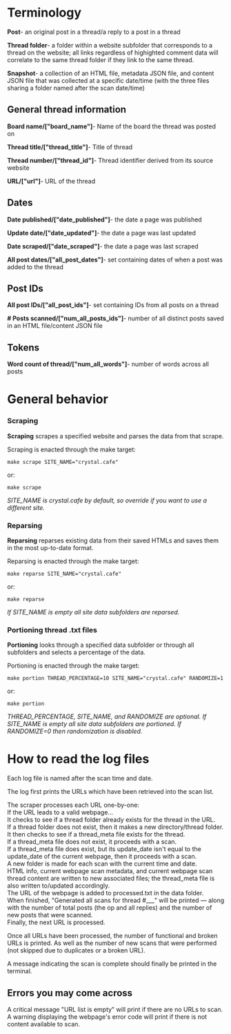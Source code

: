 Terminology
========
**Post**- an original post in a thread/a reply to a post in a thread  

**Thread folder**- a folder within a website subfolder that corresponds to a thread on the website; all links
regardless of highighted comment data will correlate to the same thread folder if they link to the same thread. 

**Snapshot**- a collection of an HTML file, metadata JSON file, and content JSON file that was collected at a specific date/time
(with the three files sharing a folder named after the scan date/time)  

## General thread information
**Board name/["board_name"]**- Name of the board the thread was posted on

**Thread title/["thread_title"]**- Title of thread

**Thread number/["thread_id"]**- Thread identifier derived from its source website

**URL/["url"]**- URL of the thread

## Dates 
**Date published/["date_published"]**- the date a page was published

**Update date/["date_updated"]**- the date a page was last updated

**Date scraped/["date_scraped"]**- the date a page was last scraped

**All post dates/["all_post_dates"]**- set containing dates of when a post was added to the thread

## Post IDs 
**All post IDs/["all_post_ids"]**- set containing IDs from all posts on a thread

**# Posts scanned/["num_all_posts_ids"]**- number of all distinct posts saved in an HTML file/content JSON file  

## Tokens
**Word count of thread/["num_all_words"]**- number of words across all posts

General behavior
========
### Scraping
**Scraping** scrapes a specified website and parses the data from that scrape.

Scraping is enacted through the make target:

    make scrape SITE_NAME="crystal.cafe"

or:

    make scrape

*SITE_NAME is crystal.cafe by default, so override if you want to use a different site.*

### Reparsing
**Reparsing** reparses existing data from their saved HTMLs and saves them in the most up-to-date format.

Reparsing is enacted through the make target:

    make reparse SITE_NAME="crystal.cafe" 

or:

    make reparse

*If SITE_NAME is empty all site data subfolders are reparsed.*

### Portioning thread .txt files
**Portioning** looks through a specified data subfolder or through all subfolders and selects a percentage of the data.

Portioning is enacted through the make target:

    make portion THREAD_PERCENTAGE=10 SITE_NAME="crystal.cafe" RANDOMIZE=1

or:

    make portion

*THREAD_PERCENTAGE, SITE_NAME, and RANDOMIZE are optional. 
If SITE_NAME is empty all site data subfolders are portioned. If RANDOMIZE=0 then randomization is disabled.*


How to read the log files
========
Each log file is named after the scan time and date.  

The log first prints the URLs which have been retrieved into the scan list.  

The scraper processes each URL one-by-one:  
If the URL leads to a valid webpage...  
It checks to see if a thread folder already exists for the thread in the URL.  
If a thread folder does not exist, then it makes a new directory/thread folder.  
It then checks to see if a thread_meta file exists for the thread.  
If a thread_meta file does not exist, it proceeds with a scan.  
If a thread_meta file does exist, but its update_date isn't equal to the update_date of the current webpage, then it proceeds with a scan.  
A new folder is made for each scan with the current time and date.  
HTML info, current webpage scan metadata, and current webpage scan thread content are written to new associated files; the thread_meta file is also written to/updated accordingly.  
The URL of the webpage is added to processed.txt in the data folder.  
When finished, "Generated all scans for thread #___" will be printed — along with the number of total posts (the op and all replies) and the number of new posts that were scanned.  
Finally, the next URL is processed.  

Once all URLs have been processed, the number of functional and broken URLs is printed. As well as the number of new scans that were performed (not skipped due to duplicates or a broken URL).  

A message indicating the scan is complete should finally be printed in the terminal.  

## Errors you may come across  
A critical message "URL list is empty" will print if there are no URLs to scan.  
A warning displaying the webpage's error code will print if there is not content available to scan.  